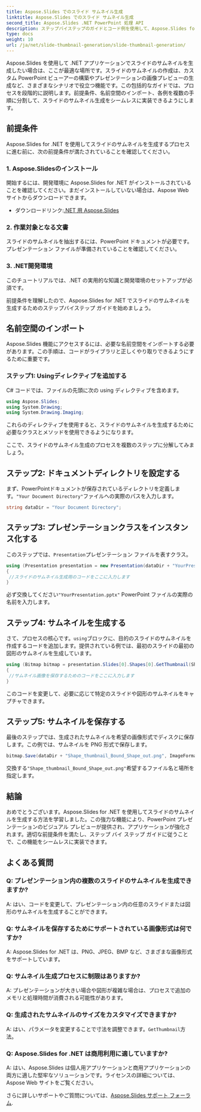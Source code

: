 ```yaml
---
title: Aspose.Slides でのスライド サムネイル生成
linktitle: Aspose.Slides でのスライド サムネイル生成
second_title: Aspose.Slides .NET PowerPoint 処理 API
description: ステップバイステップのガイドとコード例を使用して、Aspose.Slides for .NET でスライドのサムネイルを生成します。外観をカスタマイズし、サムネイルを保存します。プレゼンテーションのプレビューを強化します。
type: docs
weight: 10
url: /ja/net/slide-thumbnail-generation/slide-thumbnail-generation/
---
```


Aspose.Slides を使用して .NET アプリケーションでスライドのサムネイルを生成したい場合は、ここが最適な場所です。スライドのサムネイルの作成は、カスタム PowerPoint ビューアーの構築やプレゼンテーションの画像プレビューの生成など、さまざまなシナリオで役立つ機能です。この包括的なガイドでは、プロセスを段階的に説明します。前提条件、名前空間のインポート、各例を複数の手順に分割して、スライドのサムネイル生成をシームレスに実装できるようにします。

## 前提条件

Aspose.Slides for .NET を使用してスライドのサムネイルを生成するプロセスに進む前に、次の前提条件が満たされていることを確認してください。

### 1. Aspose.Slidesのインストール
開始するには、開発環境に Aspose.Slides for .NET がインストールされていることを確認してください。まだインストールしていない場合は、Aspose Web サイトからダウンロードできます。

- ダウンロードリンク:[.NET 用 Aspose.Slides](https://releases.aspose.com/slides/net/)

### 2. 作業対象となる文書
スライドのサムネイルを抽出するには、PowerPoint ドキュメントが必要です。プレゼンテーション ファイルが準備されていることを確認してください。

### 3. .NET開発環境
このチュートリアルでは、.NET の実用的な知識と開発環境のセットアップが必須です。

前提条件を理解したので、Aspose.Slides for .NET でスライドのサムネイルを生成するためのステップバイステップ ガイドを始めましょう。

## 名前空間のインポート

Aspose.Slides 機能にアクセスするには、必要な名前空間をインポートする必要があります。この手順は、コードがライブラリと正しくやり取りできるようにするために重要です。

### ステップ1: Usingディレクティブを追加する

C# コードでは、ファイルの先頭に次の using ディレクティブを含めます。

```csharp
using Aspose.Slides;
using System.Drawing;
using System.Drawing.Imaging;
```

これらのディレクティブを使用すると、スライドのサムネイルを生成するために必要なクラスとメソッドを使用できるようになります。

ここで、スライドのサムネイル生成のプロセスを複数のステップに分解してみましょう。

## ステップ2: ドキュメントディレクトリを設定する

まず、PowerPointドキュメントが保存されているディレクトリを定義します。`"Your Document Directory"`ファイルへの実際のパスを入力します。

```csharp
string dataDir = "Your Document Directory";
```

## ステップ3: プレゼンテーションクラスをインスタンス化する

このステップでは、`Presentation`プレゼンテーション ファイルを表すクラス。

```csharp
using (Presentation presentation = new Presentation(dataDir + "YourPresentation.pptx"))
{
 //スライドのサムネイル生成用のコードをここに入力します
}
```

必ず交換してください`"YourPresentation.pptx"` PowerPoint ファイルの実際の名前を入力します。

## ステップ4: サムネイルを生成する

さて、プロセスの核心です。`using`ブロックに、目的のスライドのサムネイルを作成するコードを追加します。提供されている例では、最初のスライドの最初の図形のサムネイルを生成しています。

```csharp
using (Bitmap bitmap = presentation.Slides[0].Shapes[0].GetThumbnail(ShapeThumbnailBounds.Appearance, 1, 1))
{
 //サムネイル画像を保存するためのコードをここに入力します
}
```

このコードを変更して、必要に応じて特定のスライドや図形のサムネイルをキャプチャできます。

## ステップ5: サムネイルを保存する

最後のステップでは、生成されたサムネイルを希望の画像形式でディスクに保存します。この例では、サムネイルを PNG 形式で保存します。

```csharp
bitmap.Save(dataDir + "Shape_thumbnail_Bound_Shape_out.png", ImageFormat.Png);
```

交換する`"Shape_thumbnail_Bound_Shape_out.png"`希望するファイル名と場所を指定します。

## 結論

おめでとうございます。Aspose.Slides for .NET を使用してスライドのサムネイルを生成する方法を学習しました。この強力な機能により、PowerPoint プレゼンテーションのビジュアル プレビューが提供され、アプリケーションが強化されます。適切な前提条件を満たし、ステップ バイ ステップ ガイドに従うことで、この機能をシームレスに実装できます。

## よくある質問

### Q: プレゼンテーション内の複数のスライドのサムネイルを生成できますか?
A: はい、コードを変更して、プレゼンテーション内の任意のスライドまたは図形のサムネイルを生成することができます。

### Q: サムネイルを保存するためにサポートされている画像形式は何ですか?
A: Aspose.Slides for .NET は、PNG、JPEG、BMP など、さまざまな画像形式をサポートしています。

### Q: サムネイル生成プロセスに制限はありますか?
A: プレゼンテーションが大きい場合や図形が複雑な場合は、プロセスで追加のメモリと処理時間が消費される可能性があります。

### Q: 生成されたサムネイルのサイズをカスタマイズできますか?
A: はい、パラメータを変更することで寸法を調整できます。`GetThumbnail`方法。

### Q: Aspose.Slides for .NET は商用利用に適していますか?
A: はい、Aspose.Slides は個人用アプリケーションと商用アプリケーションの両方に適した堅牢なソリューションです。ライセンスの詳細については、Aspose Web サイトをご覧ください。

さらに詳しいサポートやご質問については、[Aspose.Slides サポート フォーラム](https://forum.aspose.com/).
